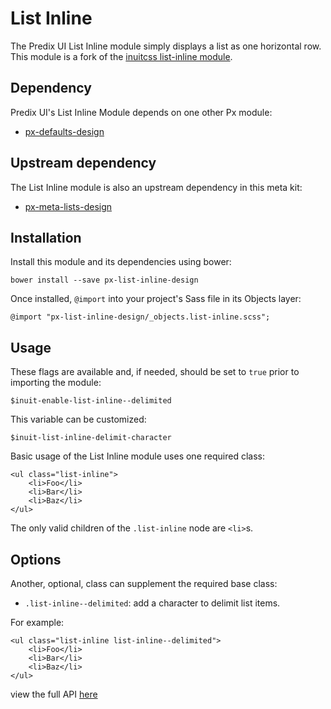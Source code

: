 # List Inline

The Predix UI List Inline module simply displays a list as one horizontal row. This module is a fork of the [inuitcss list-inline module](https://github.com/inuitcss/objects.list-inline).


## Dependency

Predix UI's List Inline Module depends on one other Px module:

* [px-defaults-design](https://github.com/PredixDev/px-defaults-design)

## Upstream dependency

The List Inline module is also an upstream dependency in this meta kit:

* [px-meta-lists-design](https://github.com/PredixDev/px-meta-lists-design)

## Installation

Install this module and its dependencies using bower:

    bower install --save px-list-inline-design

Once installed, `@import` into your project's Sass file in its Objects layer:

    @import "px-list-inline-design/_objects.list-inline.scss";

## Usage

These flags are available and, if needed, should be set to `true` prior to importing the module:

    $inuit-enable-list-inline--delimited

This variable can be customized:

    $inuit-list-inline-delimit-character

Basic usage of the List Inline module uses one required class:

    <ul class="list-inline">
        <li>Foo</li>
        <li>Bar</li>
        <li>Baz</li>
    </ul>

The only valid children of the `.list-inline` node are `<li>`s.

## Options

Another, optional, class can supplement the required base class:

* `.list-inline--delimited`: add a character to delimit list items.

For example:

    <ul class="list-inline list-inline--delimited">
        <li>Foo</li>
        <li>Bar</li>
        <li>Baz</li>
    </ul>

view the full API [here](https://predixdev.github.io/px-list-inline-design/)

